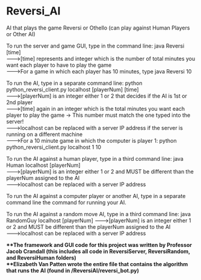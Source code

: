 # Reversi_AI
AI that plays the game Reversi or Othello (can play against Human Players or Other AI) <br/>

To run the server and game GUI, type in the command line: java Reversi [time] <br/>
--->[time] represents and integer which is the number of total minutes you want each player to have to play the game <br/>
--->For a game in which each player has 10 minutes, type java Reversi 10 <br/>

To run the AI, type in a separate command line: python python_reversi_client.py localhost [playerNum] [time] <br/>
--->[playerNum] is an integer either 1 or 2 that decides if the AI is 1st or 2nd player <br/>
--->[time] again in an integer which is the total minutes you want each player to play the game -> This number must match the one typed into the server! <br/>
--->localhost can be replaced with a server IP address if the server is running on a different machine <br/>
--->For a 10 minute game in which the computer is player 1: python python_reversi_client.py localhost 1 10

To run the AI against a human player, type in a third command line: java Human localhost [playerNum] <br/>
--->[playerNum] is an integer either 1 or 2 and MUST be different than the playerNum assigned to the AI <br/>
--->localhost can be replaced with a server IP address <br/>

To run the AI against a computer player or another AI, type in a separate command line the command for running your AI. <br/>

To run the AI against a random move AI, type in a third command line: java RandomGuy localhost [playerNum]
--->[playerNum] is an integer either 1 or 2 and MUST be different than the playerNum assigned to the AI<br/>
--->localhost can be replaced with a server IP address <br/>

<strong>**The framework and GUI code for this project was written by Professor Jacob Crandall (this includes all code in ReversiServer, ReversiRandom, and ReversiHuman folders) <br/></strong>
<strong>**Elizabeth Van Patten wrote the entire file that contains the algorithm that runs the AI (found in /ReversiAI/reversi_bot.py)</strong>
